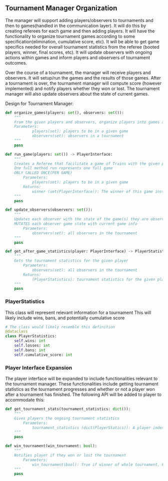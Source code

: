 ## Tournament Manager Organization
The manager will support adding players/observers to tournaments and then to games(handled in the communication layer). It will do this by creating referees for each game and then adding players. It will have the functionality to organize tournament games according to some specification(elimination, cumulative score, etc). It will be able to get game specifics needed for overall tournament statistics from the referee (booted players, winner, final scores, etc). It will update observers with ongoing actions within games and inform players and observers of tournament outcomes.

Over the course of a tournament, the manager will receive players and observers. It will setup/run the games and the results of those games. After a tournament is over, the tournament manager will compute score (however implemented) and notify players whether they won or lost. The tournament manager will also update observers about the state of current games.

Design for Tournament Manager:
```python
def organize_games(players: set(), observers: set()):
    """
    From the given players and observers, organize players into games and allow observers to view games
    Parameters:
            players(set): players to be in a given game
            observers(set): observers in a tournament
    """
    pass

def run_game(players: set()) -> PlayerInterface:
    """
    Creates a Referee that facilitate a game of Trains with the given players
    One full method run represents one full game
    ONLY CALLED ONCE(PER GAME)
        Parameters:
            players(set): players to be in a given game
        Returns:
            winner (set(PlayerInterface)): The winner of this game instance
    """
    pass

def update_observers(observers: set()):
    """
    Updates each observer with the state of the game(s) they are observing
    MUTATES each observer game state with current game info
        Parameters:
            observers(set): all observers in the tournament
    """
    pass

def get_after_game_statistics(player: PlayerInterface) -> PlayerStatistics:
    """
    Gets the tournament statistics for the given player
        Parameters:
            observers(set): all observers in the tournament
        Returns:
            (PlayerStatistics): tournament statistics for the given player
    """
    pass
```

### PlayerStatistics
This class will represent relevant information for a tournament
This will likely include wins, bans, and potentially cumulative score

```python
# The class would likely resemble this definition
@dataclass
class PlayerStatistics:
    self.wins: int
    self.losses: int
    self.bans: int
    self.cumulative_score: int
```

### Player Interface Expansion
The player interface will be expanded to include functionalities relevant to the tournament manager. These functionalities include getting tournament statistics as the tournament progresses and whether or not a player won after a tournament has finished. The following API will be added to player to accommodate this:


```python
def get_tournament_stats(tournament_statistics: dict()):
    """
    Gives players the ongoing tournament statistics
        Parameters:
            tournament_statistics (dict(PlayerStatics)): A player indexed dictionary of player statistics
    """
    pass

def win_tournament(win_tournament: bool):
    """
    Notifies player if they won or lost the tournament
        Parameters:
            win_tournament(bool): True if winner of whole tournament, False otherwise
    """
    pass
```
